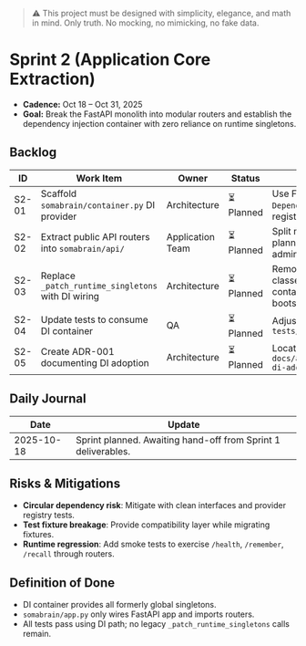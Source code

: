 > :warning: This project must be designed with simplicity, elegance, and math in mind. Only truth. No mocking, no mimicking, no fake data.

# Sprint 2 (Application Core Extraction)

- **Cadence:** Oct 18 – Oct 31, 2025
- **Goal:** Break the FastAPI monolith into modular routers and establish the dependency injection container with zero reliance on runtime singletons.

## Backlog

| ID | Work Item | Owner | Status | Notes |
| --- | --- | --- | --- | --- |
| S2-01 | Scaffold `somabrain/container.py` DI provider | Architecture | ⏳ Planned | Use FastAPI `Depends` + provider registry |
| S2-02 | Extract public API routers into `somabrain/api/` | Application Team | ⏳ Planned | Split memory, planning, ops, admin domains |
| S2-03 | Replace `_patch_runtime_singletons` with DI wiring | Architecture | ⏳ Planned | Remove dummy classes, use container bootstrap |
| S2-04 | Update tests to consume DI container | QA | ⏳ Planned | Adjust fixtures in `tests/conftest.py` |
| S2-05 | Create ADR-001 documenting DI adoption | Architecture | ⏳ Planned | Location: `docs/adr/ADR-001-di-adoption.md` |

## Daily Journal

| Date | Update |
| --- | --- |
| 2025-10-18 | Sprint planned. Awaiting hand-off from Sprint 1 deliverables. |

## Risks & Mitigations

- **Circular dependency risk**: Mitigate with clean interfaces and provider registry tests.
- **Test fixture breakage**: Provide compatibility layer while migrating fixtures.
- **Runtime regression**: Add smoke tests to exercise `/health`, `/remember`, `/recall` through routers.

## Definition of Done

- DI container provides all formerly global singletons.
- `somabrain/app.py` only wires FastAPI app and imports routers.
- All tests pass using DI path; no legacy `_patch_runtime_singletons` calls remain.
